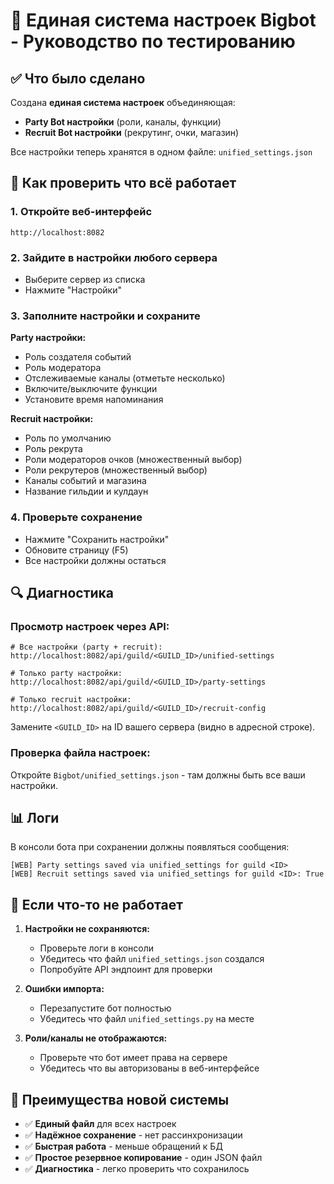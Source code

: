 # 🎯 Единая система настроек Bigbot - Руководство по тестированию

## ✅ Что было сделано

Создана **единая система настроек** объединяющая:
- **Party Bot настройки** (роли, каналы, функции) 
- **Recruit Bot настройки** (рекрутинг, очки, магазин)

Все настройки теперь хранятся в одном файле: `unified_settings.json`

## 🔧 Как проверить что всё работает

### 1. Откройте веб-интерфейс
```
http://localhost:8082
```

### 2. Зайдите в настройки любого сервера
- Выберите сервер из списка
- Нажмите "Настройки"

### 3. Заполните настройки и сохраните
**Party настройки:**
- Роль создателя событий
- Роль модератора  
- Отслеживаемые каналы (отметьте несколько)
- Включите/выключите функции
- Установите время напоминания

**Recruit настройки:**
- Роль по умолчанию
- Роль рекрута
- Роли модераторов очков (множественный выбор)
- Роли рекрутеров (множественный выбор) 
- Каналы событий и магазина
- Название гильдии и кулдаун

### 4. Проверьте сохранение
- Нажмите "Сохранить настройки"
- Обновите страницу (F5)
- Все настройки должны остаться

## 🔍 Диагностика

### Просмотр настроек через API:
```
# Все настройки (party + recruit):
http://localhost:8082/api/guild/<GUILD_ID>/unified-settings

# Только party настройки:
http://localhost:8082/api/guild/<GUILD_ID>/party-settings

# Только recruit настройки:
http://localhost:8082/api/guild/<GUILD_ID>/recruit-config
```

Замените `<GUILD_ID>` на ID вашего сервера (видно в адресной строке).

### Проверка файла настроек:
Откройте `Bigbot/unified_settings.json` - там должны быть все ваши настройки.

## 📊 Логи

В консоли бота при сохранении должны появляться сообщения:
```
[WEB] Party settings saved via unified_settings for guild <ID>
[WEB] Recruit settings saved via unified_settings for guild <ID>: True
```

## 🔧 Если что-то не работает

1. **Настройки не сохраняются:**
   - Проверьте логи в консоли
   - Убедитесь что файл `unified_settings.json` создался
   - Попробуйте API эндпоинт для проверки

2. **Ошибки импорта:**
   - Перезапустите бот полностью
   - Убедитесь что файл `unified_settings.py` на месте

3. **Роли/каналы не отображаются:**
   - Проверьте что бот имеет права на сервере
   - Убедитесь что вы авторизованы в веб-интерфейсе

## 🎉 Преимущества новой системы

- ✅ **Единый файл** для всех настроек
- ✅ **Надёжное сохранение** - нет рассинхронизации
- ✅ **Быстрая работа** - меньше обращений к БД
- ✅ **Простое резервное копирование** - один JSON файл
- ✅ **Диагностика** - легко проверить что сохранилось
